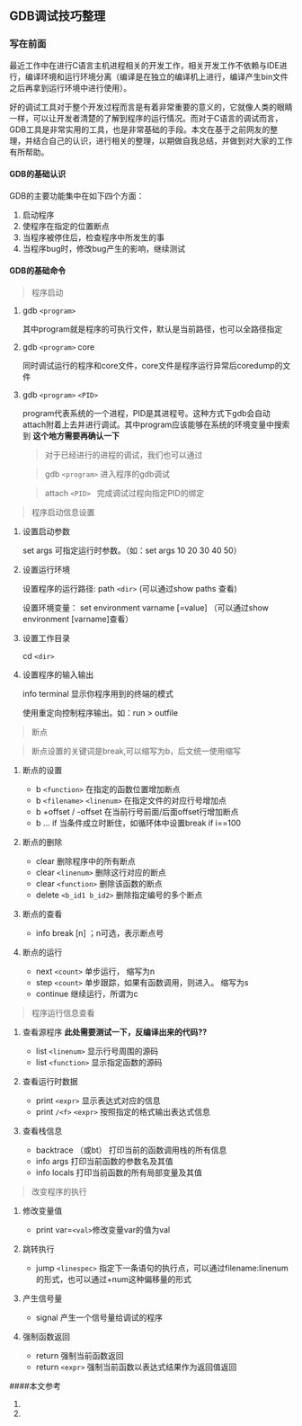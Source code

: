## GDB调试技巧整理
### 写在前面 ###
最近工作中在进行C语言主机进程相关的开发工作，相关开发工作不依赖与IDE进行，编译环境和运行环境分离（编译是在独立的编译机上进行，编译产生bin文件之后再拿到运行环境中进行使用）。

好的调试工具对于整个开发过程而言是有着非常重要的意义的，它就像人类的眼睛一样，可以让开发者清楚的了解到程序的运行情况。而对于C语言的调试而言，GDB工具是非常实用的工具，也是非常基础的手段。本文在基于之前网友的整理，并结合自己的认识，进行相关的整理，以期做自我总结，并做到对大家的工作有所帮助。

#### GDB的基础认识

GDB的主要功能集中在如下四个方面：

1. 启动程序
2. 使程序在指定的位置断点
3. 当程序被停住后，检查程序中所发生的事
4. 当程序bug时，修改bug产生的影响，继续测试

#### GDB的基础命令

> 程序启动

1. gdb ``<program>``
    
    其中program就是程序的可执行文件，默认是当前路径，也可以全路径指定
    
2. gdb ``<program>`` core

    同时调试运行的程序和core文件，core文件是程序运行异常后coredump的文件  
3. gdb ``<program>`` ``<PID>`` 

    program代表系统的一个进程，PID是其进程号。这种方式下gdb会自动attach附着上去并进行调试。其中program应该能够在系统的环境变量中搜索到 **这个地方需要再确认一下**
    > 对于已经进行的进程的调试，我们也可以通过
    
    > gdb ``<program>`` 进入程序的gdb调试
    
    > attach ``<PID> `` 完成调试过程向指定PID的绑定

       
> 程序启动信息设置

1. 设置启动参数

     set args 可指定运行时参数。（如：set args 10 20 30 40 50）
2. 设置运行环境
     
     设置程序的运行路径: path ``<dir>``  (可以通过show paths 查看) 

     设置环境变量： set environment varname [=value] （可以通过show environment [varname]查看）
3. 设置工作目录

     cd ``<dir>`` 
4. 设置程序的输入输出

     info terminal 显示你程序用到的终端的模式
      
     使用重定向控制程序输出。如：run > outfile
   
> 断点

  > 断点设置的关键词是break,可以缩写为b，后文统一使用缩写

1. 断点的设置

   - b ``<function>`` 在指定的函数位置增加断点
   - b ``<filename>`` ``<linenum>`` 在指定文件的对应行号增加点
   - b +offset / -offset 在当前行号前面/后面offset行增加断点
   - b ... if <condition> 当条件成立时断住，如循环体中设置break if i==100
   
2. 断点的删除

   - clear 删除程序中的所有断点
   - clear ``<linenum>`` 删除这行对应的断点
   - clear ``<function>`` 删除该函数的断点
   - delete ``<b_id1 b_id2>`` 删除指定编号的多个断点
   
 
3. 断点的查看

   - info break [n] ；n可选，表示断点号
   
4. 断点的运行
   - next ``<count>`` 单步运行， 缩写为n
   - step ``<count>`` 单步跟踪，如果有函数调用，则进入。 缩写为s
   - continue 继续运行，所谓为c

> 程序运行信息查看

1. 查看源程序  **此处需要测试一下，反编译出来的代码??**

   - list ``<linenum>`` 显示行号周围的源码
   - list ``<function>`` 显示指定函数的源码
 
2. 查看运行时数据
   - print ``<expr>`` 显示表达式对应的信息 
   - print ``/<f>`` ``<expr>`` 按照指定的格式输出表达式信息
2. 查看栈信息
   - backtrace （或bt） 打印当前的函数调用栈的所有信息
   - info args 打印当前函数的参数名及其值
   - info locals 打印当前函数的所有局部变量及其值
> 改变程序的执行

1. 修改变量值  

   - print var=``<val>``修改变量var的值为val
2. 跳转执行

   - jump ``<linespec>`` 指定下一条语句的执行点，可以通过filename:linenum的形式，也可以通过+num这种偏移量的形式
 
3. 产生信号量

   - signal <singal> 产生一个信号量给调试的程序
4. 强制函数返回 

   - return 强制当前函数返回
   - return ``<expr>`` 强制当前函数以表达式结果作为返回值返回

####本文参考
1. [用GDB调试程序]: http://wiki.ubuntu.org.cn/index.php?title=%E7%94%A8GDB%E8%B0%83%E8%AF%95%E7%A8%8B%E5%BA%8F&variant=zh-cn
2. [Linux gdb设置和管理断点]: http://www.cnblogs.com/rosesmall/archive/2012/04/13/2445527.html